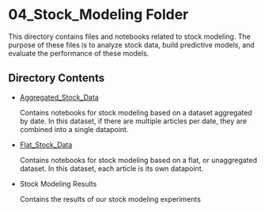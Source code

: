 # 04_Stock_Modeling Folder

This directory contains files and notebooks related to stock modeling. The purpose of these files is to analyze stock data, build predictive models, and evaluate the performance of these models.

## Directory Contents

- [Aggregated_Stock_Data](./Aggregated_Stock_Data/README.md)
     
     Contains notebooks for stock modeling based on a dataset aggregated by date.  In this dataset, if there are multiple articles per date, they are combined into a single datapoint.
	 
- [Flat_Stock_Data](./Flat_Stock_Data/README.md)
    
    Contains notebooks for stock modeling based on a flat, or unaggregated dataset.  In this dataset, each article is its own datapoint.
	
- Stock Modeling Results
    
    Contains the results of our stock modeling experiments